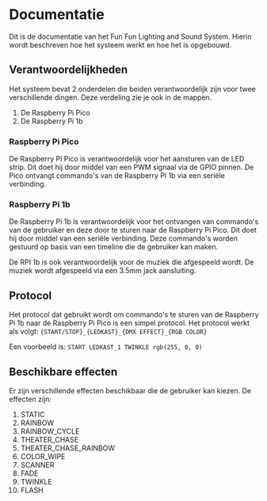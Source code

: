 # Documentatie
Dit is de documentatie van het Fun Fun Lighting and Sound System. Hierin wordt beschreven hoe het systeem werkt en hoe het is opgebouwd.

## Verantwoordelijkheden
Het systeem bevat 2 onderdelen die beiden verantwoordelijk zijn voor twee verschillende dingen. Deze verdeling zie je ook in de mappen.
1. De Raspberry Pi Pico
2. De Raspberry Pi 1b

### Raspberry Pi Pico
De Raspberry Pi Pico is verantwoordelijk voor het aansturen van de LED strip. Dit doet hij door middel van een PWM signaal via de GPIO pinnen. De Pico ontvangt commando's van de Raspberry Pi 1b via een seriële verbinding.

### Raspberry Pi 1b
De Raspberry Pi 1b is verantwoordelijk voor het ontvangen van commando's van de gebruiker en deze door te sturen naar de Raspberry Pi Pico. Dit doet hij door middel van een seriële verbinding. Deze commando's worden gestuurd op basis van een timeline die de gebruiker kan maken.

De RPI 1b is ook verantwoordelijk voor de muziek die afgespeeld wordt. De muziek wordt afgespeeld via een 3.5mm jack aansluiting.

## Protocol
Het protocol dat gebruikt wordt om commando's te sturen van de Raspberry Pi 1b naar de Raspberry Pi Pico is een simpel protocol. Het protocol werkt als volgt:
`{START/STOP}_{LEDKAST}_{DMX EFFECT}_{RGB COLOR}`

Een voorbeeld is:
`START LEDKAST_1 TWINKLE rgb(255, 0, 0)`

## Beschikbare effecten
Er zijn verschillende effecten beschikbaar die de gebruiker kan kiezen. De effecten zijn:
1. STATIC
2. RAINBOW
3. RAINBOW_CYCLE
4. THEATER_CHASE
5. THEATER_CHASE_RAINBOW
6. COLOR_WIPE
7. SCANNER
8. FADE
9. TWINKLE
10. FLASH